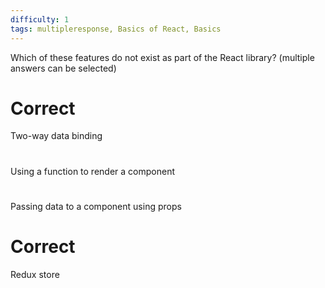 ```yaml
---
difficulty: 1
tags: multipleresponse, Basics of React, Basics
---
```


Which of these features do not exist as part of the React library? (multiple answers can be selected)

# Correct

Two-way data binding

#

Using a function to render a component

#

Passing data to a component using props

# Correct

Redux store

